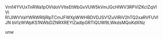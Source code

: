 Vm14YVUxTnRWa1pOVldoVVlteEtWbGxVUW5kVmJGcHlWV3RPVlZKclZqVlVi
R1JIWVVaYWRWRlljRlpTCmJFWXpWWHBDVDJSV1ZuVlRiV2hTQ2xaRVFUVlJN
bVIzWWpKS1NWbDZNRXREYlZadlpGRTlQUW9LWkdsMQoKdXNz

unw